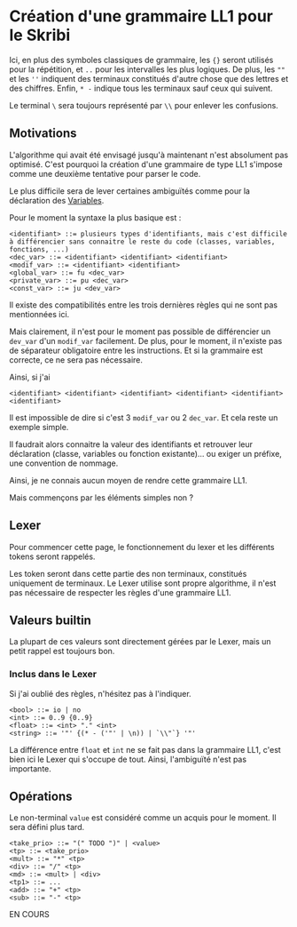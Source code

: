 
# Création d'une grammaire LL1 pour le Skribi

Ici, en plus des symboles classiques de grammaire, les `{}` seront utilisés pour la répétition, et `..` pour les intervalles les plus logiques. De plus, les `""` et les `''` indiquent des terminaux constitués d'autre chose que des lettres et des chiffres. Enfin, `* -` indique tous les terminaux sauf ceux qui suivent.

Le terminal `\` sera toujours représenté par `\\` pour enlever les confusions.

## Motivations

L'algorithme qui avait été envisagé jusqu'à maintenant n'est absolument pas optimisé. C'est pourquoi la création d'une grammaire de type LL1 s'impose comme une deuxième tentative pour parser le code.

Le plus difficile sera de lever certaines ambiguïtés comme pour la déclaration des [Variables](Stockage/Variables.md).

Pour le moment la syntaxe la plus basique est : 

```
<identifiant> ::= plusieurs types d'identifiants, mais c'est difficile à différencier sans connaitre le reste du code (classes, variables, fonctions, ...)
<dec_var> ::= <identifiant> <identifiant> <identifiant>
<modif_var> ::= <identifiant> <identifiant>
<global_var> ::= fu <dec_var>
<private_var> ::= pu <dec_var>
<const_var> ::= ju <dev_var>
```

Il existe des compatibilités entre les trois dernières règles qui ne sont pas mentionnées ici.

Mais clairement, il n'est pour le moment pas possible de différencier un `dev_var` d'un `modif_var` facilement. De plus, pour le moment, il n'existe pas de séparateur obligatoire entre les instructions. Et si la grammaire est correcte, ce ne sera pas nécessaire.

Ainsi, si j'ai

```
<identifiant> <identifiant> <identifiant> <identifiant> <identifiant> <identifiant>
```

Il est impossible de dire si c'est 3 `modif_var` ou 2 `dec_var`. Et cela reste un exemple simple.

Il faudrait alors connaitre la valeur des identifiants et retrouver leur déclaration (classe, variables ou fonction existante)… ou exiger un préfixe, une convention de nommage.

Ainsi, je ne connais aucun moyen de rendre cette grammaire LL1.

Mais commençons par les éléments simples non ?

## Lexer

Pour commencer cette page, le fonctionnement du lexer et les différents tokens seront rappelés.

Les token seront dans cette partie des non terminaux, constitués uniquement de terminaux. Le Lexer utilise sont propre algorithme, il n'est pas nécessaire de respecter les règles d'une grammaire LL1.

## Valeurs builtin

La plupart de ces valeurs sont directement gérées par le Lexer, mais un petit rappel est toujours bon.

### Inclus dans le Lexer

Si j'ai oublié des règles, n'hésitez pas à l'indiquer.

```
<bool> ::= io | no
<int> ::= 0..9 {0..9}
<float> ::= <int> "." <int>
<string> ::= '"' {(* - ('"' | \n)) | `\\"`} '"'
```

La différence entre `float` et `int` ne se fait pas dans la grammaire LL1, c'est bien ici le Lexer qui s'occupe de tout. Ainsi, l'ambiguïté n'est pas importante.

## Opérations

Le non-terminal `value` est considéré comme un acquis pour le moment. Il sera défini plus tard.

```
<take_prio> ::= "(" TODO ")" | <value>
<tp> ::= <take_prio>
<mult> ::= "*" <tp>
<div> ::= "/" <tp>
<md> ::= <mult> | <div>
<tp1> ::= ...
<add> ::= "+" <tp>
<sub> ::= "-" <tp>
```

EN COURS
